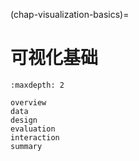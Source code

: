 (chap-visualization-basics)=
# 可视化基础

```{toctree}
:maxdepth: 2

overview
data
design
evaluation
interaction
summary
```